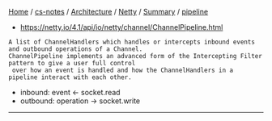 [Home](https://mengxianbin.github.io) /
[cs-notes](https://mengxianbin.github.io/cs-notes/site) /
[Architecture](https://mengxianbin.github.io/cs-notes/site/Architecture) /
[Netty](https://mengxianbin.github.io/cs-notes/site/Architecture/Netty) /
[Summary](https://mengxianbin.github.io/cs-notes/site/Architecture/Netty/Summary) /
[pipeline](https://mengxianbin.github.io/cs-notes/site/Architecture/Netty/Summary/pipeline)

* <https://netty.io/4.1/api/io/netty/channel/ChannelPipeline.html>

```
A list of ChannelHandlers which handles or intercepts inbound events and outbound operations of a Channel.
ChannelPipeline implements an advanced form of the Intercepting Filter pattern to give a user full control
 over how an event is handled and how the ChannelHandlers in a pipeline interact with each other.
```

* inbound: event <- socket.read
* outbound: operation -> socket.write

---
